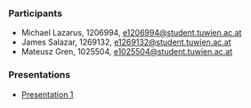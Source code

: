 ### Participants
- Michael Lazarus, 1206994, e1206994@student.tuwien.ac.at
- James Salazar, 1269132, e1269132@student.tuwien.ac.at
- Mateusz Gren, 1025504, e1025504@student.tuwien.ac.at

### Presentations
- [Presentation 1](https://docs.google.com/presentation/d/1yAuGdO8zSd3Ex_Q27z3QCtkrzsLpXrxqwKq1Ie2blgQ/edit?usp=sharing)
